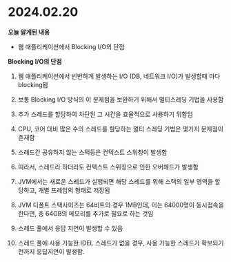 # 2024.02.20  

**오늘 알게된 내용**
- 웹 애플리케이션에서 Blocking I/O의 단점

**Blocking I/O의 단점**
1. 웹 애플리케이션에서 빈번하게 발생하는 I/O (DB, 네트워크 I/O)가 발생할때 마다 blocking됌

2. 보통 Blocking I/O 방식의 이 문제점을 보완하기 위해서 멀티스레딩 기법을 사용함

3. 추가 스레드를 할당하여 차단된 그 시간을 효율적으로 사용하기 위함임

4. CPU, 코어 대비 많은 수의 스레드를 할당하는 멀티 스레딩 기법은 몇가지 문제점이 존재함

5. 스래드간 공유하지 않는 스택등은 컨텍스트 스위칭이 발생함

6. 띠라서, 스레드라 하더라도 컨텍스트 스위칭으로 인한 오버헤드가 발생함

7. JVM에서는 새로운 스레드가 실행되면 해당 스레드를 위해 스택의 일부 영역을 할당하고, 개별 프레임의 형태로 저장됨

8. JVM 디폴트 스택사이즈는 64비트의 경우 1MB인데, 이는 64000명이 동시접속을 한다면, 총 64GB의 메모리를 추가로 필요로 하는 것임

9. 스레드 풀에서 응답 지연이 발생할 수 있음

10. 스레드 풀에 사용 가능한 IDEL 스레드가 없을 경우, 사용 가능한 스레드가 확보되기 전까지 응답지연이 발생함.
